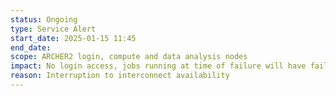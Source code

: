 ```yaml
---
status: Ongoing
type: Service Alert
start_date: 2025-01-15 11:45 
end_date: 
scope: ARCHER2 login, compute and data analysis nodes
impact: No login access, jobs running at time of failure will have failed
reason: Interruption to interconnect availability
---
```

